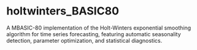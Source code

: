 # holtwinters_BASIC80
A MBASIC-80 implementation of the Holt-Winters exponential smoothing algorithm for time series forecasting, featuring automatic seasonality detection, parameter optimization, and statistical diagnostics.
